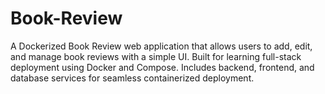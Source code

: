 # Book-Review
A Dockerized Book Review web application that allows users to add, edit, and manage book reviews with a simple UI. Built for learning full-stack deployment using Docker and Compose. Includes backend, frontend, and database services for seamless containerized deployment.
